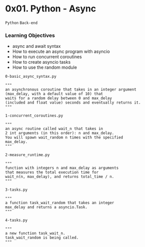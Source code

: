 # 0x01. Python - Async
```Python``` ```Back-end```

### Learning Objectives
- async and await syntax
- How to execute an async program with asyncio
- How to run concurrent coroutines
- How to create asyncio tasks
- How to use the random module

```
0-basic_async_syntax.py

"""
an asynchronous coroutine that takes in an integer argument
(max_delay, with a default value of 10) that
waits for a random delay between 0 and max_delay
(included and float value) seconds and eventually returns it.
"""
```
```
1-concurrent_coroutines.py

"""
an async routine called wait_n that takes in
2 int arguments (in this order): n and max_delay.
You will spawn wait_random n times with the specified
max_delay.
"""
```
```
2-measure_runtime.py

"""
function with integers n and max_delay as arguments
that measures the total execution time for
wait_n(n, max_delay), and returns total_time / n.
"""
```
```
3-tasks.py

"""
a function task_wait_random that takes an integer
max_delay and returns a asyncio.Task.
"""
```
```
4-tasks.py

"""
a new function task_wait_n.
task_wait_random is being called.
"""
```